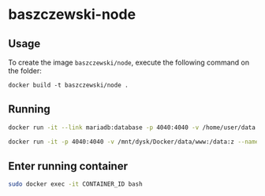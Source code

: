 baszczewski-node
==================

Usage
-----

To create the image `baszczewski/node`, execute the following command on the folder:

	docker build -t baszczewski/node .

Running
------------------------------
```bash
docker run -it --link mariadb:database -p 4040:4040 -v /home/user/data:/data:Z --name node baszczewski/node
```

```bash
docker run -it -p 4040:4040 -v /mnt/dysk/Docker/data/www:/data:z --name node baszczewski/node
```

Enter running container
-----------------------
```bash
sudo docker exec -it CONTAINER_ID bash
```